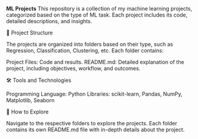 **ML Projects**
This repository is a collection of my machine learning projects, categorized based on the type of ML task. Each project includes its code, detailed descriptions, and insights.

📂 Project Structure

The projects are organized into folders based on their type, such as Regression, Classification, Clustering, etc. Each folder contains:

   Project Files: Code and results.
   README.md: Detailed explanation of the project, including objectives, workflow, and outcomes.

🛠️ Tools and Technologies

   Programming Language: Python
   Libraries: scikit-learn, Pandas, NumPy, Matplotlib, Seaborn

🔗 How to Explore

   Navigate to the respective folders to explore the projects.
   Each folder contains its own README.md file with in-depth details about the project.
